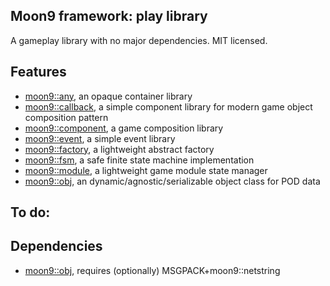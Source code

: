 ## Moon9 framework: play library
A gameplay library with no major dependencies. MIT licensed.

## Features
- [moon9::any](https://github.com/r-lyeh/moon9/tree/master/src/moon9/play/factory/any), an opaque container library
- [moon9::callback](https://github.com/r-lyeh/moon9/tree/master/src/moon9/play/callback), a simple component library for modern game object composition pattern
- [moon9::component](https://github.com/r-lyeh/moon9/tree/master/src/moon9/play/component), a game composition library
- [moon9::event](https://github.com/r-lyeh/moon9/tree/master/src/moon9/play/event), a simple event library
- [moon9::factory](https://github.com/r-lyeh/moon9/tree/master/src/moon9/play/factory), a lightweight abstract factory
- [moon9::fsm](https://github.com/r-lyeh/moon9/tree/master/src/moon9/play/fsm), a safe finite state machine implementation
- [moon9::module](https://github.com/r-lyeh/moon9/tree/master/src/moon9/play/module), a lightweight game module state manager
- [moon9::obj](https://github.com/r-lyeh/moon9/tree/master/src/moon9/play/obj), an dynamic/agnostic/serializable object class for POD data

## To do:

## Dependencies
- [moon9::obj](https://github.com/r-lyeh/moon9/tree/master/src/moon9/play/obj), requires (optionally) MSGPACK+moon9::netstring
